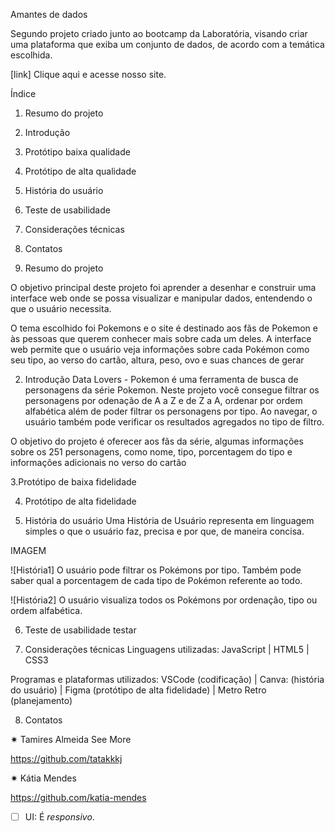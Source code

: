 Amantes de dados

Segundo projeto criado junto ao bootcamp da Laboratória, visando criar uma plataforma que exiba um conjunto de dados, de acordo com a temática escolhida.

[link] Clique aqui e acesse nosso site.

Índice

1. Resumo do projeto
2. Introdução
3. Protótipo baixa qualidade
4. Protótipo de alta qualidade
5. História do usuário
6. Teste de usabilidade
7. Considerações técnicas
8. Contatos


1. Resumo do projeto

O objetivo principal deste projeto foi aprender a desenhar e construir uma interface web onde se possa visualizar e manipular dados, entendendo o que o usuário necessita.

O tema escolhido foi Pokemons e o site é destinado aos fãs de Pokemon e às pessoas que querem conhecer mais sobre cada um deles. A interface web permite que o usuário veja informações sobre cada Pokémon como seu tipo, ao verso do cartão, altura, peso, ovo e suas chances de gerar


2. Introdução
Data Lovers - Pokemon é uma ferramenta de busca de personagens da série Pokemon. Neste projeto você consegue filtrar os personagens por odenação de A a Z e de Z a A, ordenar por ordem alfabética além de poder filtrar os personagens por tipo. Ao navegar, o usuário também pode verificar os resultados agregados no tipo de filtro.

O objetivo do projeto é oferecer aos fãs da série, algumas informações sobre os 251 personagens, como nome, tipo, porcentagem do tipo e informações adicionais no verso do cartão


3.Protótipo de baixa fidelidade



4. Protótipo de alta fidelidade




5. História do usuário
Uma História de Usuário representa em linguagem simples o que o usuário faz, precisa e por que, de maneira concisa.


IMAGEM

![História1] O usuário pode filtrar os Pokémons por tipo. Também pode saber qual a porcentagem de cada tipo de Pokémon referente ao todo.

![História2] O usuário visualiza todos os Pokémons por ordenação, tipo ou ordem alfabética.




6. Teste de usabilidade
testar



7. Considerações técnicas
Linguagens utilizadas: JavaScript | HTML5 | CSS3

Programas e plataformas utilizados: VSCode (codificação) | Canva: (história do usuário) | Figma (protótipo de alta fidelidade) | Metro Retro (planejamento)



8. Contatos

✷ Tamires Almeida See More

https://github.com/tatakkkj

✷ Kátia Mendes

https://github.com/katia-mendes





























* [ ] UI: É _responsivo_.

